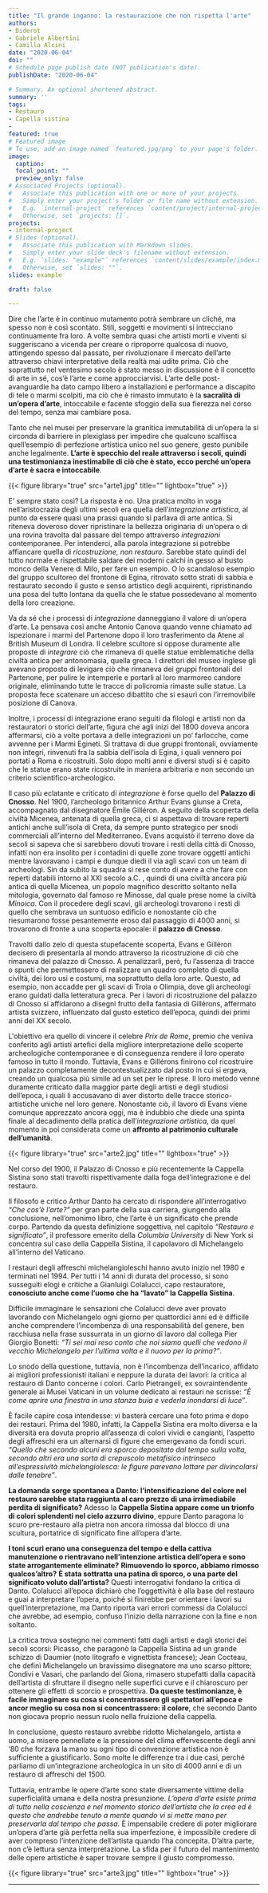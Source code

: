 ```yaml
---
title: "Il grande inganno: la restaurazione che non rispetta l'arte"
authors:
- Diderot
- Gabriele Albertini
- Camilla Alcini
date: "2020-06-04"
doi: ""
# Schedule page publish date (NOT publication's date).
publishDate: "2020-06-04"

# Summary. An optional shortened abstract.
summary: ''
tags:
- Restauro
- Capella sistina
-
featured: true
# Featured image
# To use, add an image named `featured.jpg/png` to your page's folder.
image:
  caption:
  focal_point: ""
  preview_only: false
# Associated Projects (optional).
#   Associate this publication with one or more of your projects.
#   Simply enter your project's folder or file name without extension.
#   E.g. `internal-project` references `content/project/internal-project/index.md`.
#   Otherwise, set `projects: []`.
projects:
- internal-project
# Slides (optional).
#   Associate this publication with Markdown slides.
#   Simply enter your slide deck's filename without extension.
#   E.g. `slides: "example"` references `content/slides/example/index.md`.
#   Otherwise, set `slides: ""`.
slides: example

draft: false

---
```

Dire che l’arte è in continuo mutamento potrà sembrare un cliché, ma spesso non è così scontato.
Stili, soggetti e movimenti si intrecciano continuamente fra loro. A volte sembra quasi che artisti morti e viventi si suggeriscano a vicenda per creare o riproporre qualcosa di nuovo, attingendo spesso dal passato, per rivoluzionare il mercato dell’arte attraverso chiavi interpretative della realtà mai udite prima. Ciò che soprattutto nel ventesimo secolo è stato messo in discussione è il concetto di arte in sé, cos’è l’arte e come approcciarvisi.
L’arte delle post-avanguardie ha dato campo libero a installazioni e performance a discapito di tele o marmi scolpiti, ma ciò che è rimasto immutato è la **sacralità di un’opera d’arte**, intoccabile e facente sfoggio della sua fierezza nel corso del tempo, senza mai cambiare posa.

Tanto che nei musei per preservare la granitica immutabilità di un’opera la si circonda di barriere in plexiglass per impedire che qualcuno scalfisca quell’esempio di perfezione artistica unico nel suo genere, gesto punibile anche legalmente.
**L’arte è specchio del reale attraverso i secoli, quindi una testimonianza inestimabile di ciò che è stato, ecco perché un’opera d’arte è sacra e intoccabile**.

{{< figure library="true" src="arte1.jpg" title="" lightbox="true" >}}


E’ sempre stato così?
La risposta è no.
Una pratica molto in voga nell’aristocrazia degli ultimi secoli era quella dell’*integrazione artistica*, al punto da essere quasi una prassi quando si parlava di arte antica. Si riteneva doveroso dover ripristinare la bellezza originaria di un’opera o di una rovina travolta dal passare del tempo attraverso *integrazioni* contemporanee. Per intenderci, alla parola integrazione si potrebbe affiancare quella di *ricostruzione, non restauro*. Sarebbe stato quindi del tutto normale e rispettabile saldare dei moderni calchi in gesso al busto monco della Venere di Milo, per fare un esempio. O lo scandaloso esempio del gruppo scultoreo del frontone di Egina, ritrovato sotto strati di sabbia e restaurato secondo il gusto e senso artistico degli acquirenti, ripristinando una posa del tutto lontana da quella che le statue possedevano al momento della loro creazione.

Va da sé che i processi di *integrazione* danneggiano il valore di un’opera d’arte.
La pensava così anche Antonio Canova quando venne chiamato ad ispezionare i marmi del Partenone dopo il loro trasferimento da Atene al British Museum di Londra. Il celebre scultore si oppose duramente alle proposte di *integrare* ciò che rimaneva di quelle statue emblematiche della civiltà antica per antonomasia, quella greca. I direttori del museo inglese gli avevano proposto di levigare ciò che rimaneva dei gruppi frontonali del Partenone, per pulire le intemperie e portarli al loro marmoreo candore originale, eliminando tutte le tracce di policromia rimaste sulle statue. La proposta fece scatenare un acceso dibattito che si esaurì con l’irremovibile posizione di Canova.

Inoltre, i processi di integrazione erano seguiti da filologi e artisti non da restauratori o storici dell’arte, figura che agli inizi del 1800 doveva ancora affermarsi, ciò a volte portava a delle integrazioni un po’ farlocche, come avvenne per i Marmi Egineti. Si trattava di due gruppi frontonali, ovviamente non integri, rinvenuti fra la sabbia dell’isola di Egina, i quali vennero poi portati a Roma e ricostruiti. Solo dopo molti anni e diversi studi si è capito che le statue erano state ricostruite in maniera arbitraria e non secondo un criterio scientifico-archeologico.

Il caso più eclatante e criticato di *integrazione* è forse quello del **Palazzo di Cnosso**. Nel 1900, l’archeologo britannico Arthur Evans giunse a Creta, accompagnato dal disegnatore Émile Gilléron. A seguito della scoperta della civiltà Micenea, antenata di quella greca, ci si aspettava di trovare reperti antichi anche sull’isola di Creta, da sempre punto strategico per snodi commerciali all’interno del Mediterraneo. Evans acquistò il terreno dove da secoli si sapeva che si sarebbero dovuti trovare i resti della città di Cnosso, infatti non era insolito per i contadini di quelle zone trovare oggetti antichi mentre lavoravano i campi e dunque diedi il via agli scavi con un team di archeologi. Sin da subito la squadra si rese conto di avere a che fare con reperti databili intorno al XXI secolo a.C. , quindi di una civiltà ancora più antica di quella Micenea, un popolo magnifico descritto soltanto nella mitologia, governato dal famoso re Minosse, dal quale prese nome la civiltà *Minoica*. Con il procedere degli scavi, gli archeologi trovarono i resti di quello che sembrava un suntuoso edificio e nonostante ciò che riesumarono fosse pesantemente eroso dal passaggio di 4000 anni, si trovarono di fronte a una scoperta epocale: il **palazzo di Cnosso**.

Travolti dallo zelo di questa stupefacente scoperta, Evans e Gilléron decisero di presentarla al mondo attraverso la ricostruzione di ciò che rimaneva del palazzo di Cnosso. A penalizzarli, però, fu l’assenza di tracce o spunti che permettessero di realizzare un quadro completo di quella civiltà, dei loro usi e costumi, ma soprattutto della loro arte.
Questo, ad esempio, non accadde per gli scavi di Troia o Olimpia, dove gli archeologi erano guidati dalla letteratura greca. Per i lavori di ricostruzione del palazzo di Cnosso si affidarono a disegni frutto della fantasia di Gillérons, affermato artista svizzero, influenzato dal gusto estetico dell’epoca, quindi dei primi anni del XX secolo.

L'obiettivo era quello di vincere il celebre *Prix de Rome*, premio che veniva conferito agli artisti artefici della migliore interpretazione delle scoperte archeologiche contemporanee e di conseguenza rendere il loro operato famoso in tutto il mondo. Tuttavia, Evans e Gillérons finirono col ricostruire un palazzo completamente decontestualizzato dal posto in cui si ergeva, creando un qualcosa più simile ad un set per le riprese. Il loro metodo venne duramente criticato dalla maggior parte degli artisti e degli studiosi dell’epoca, i quali li accusavano di aver distorto delle tracce storico-artistiche uniche nel loro genere.
Nonostante ciò, il lavoro di Evans viene comunque apprezzato ancora oggi, ma è indubbio che diede una spinta finale al decadimento della pratica dell’*integrazione artistica*, da quel momento in poi considerata come un **affronto al patrimonio culturale dell’umanità**.

{{< figure library="true" src="arte2.jpg" title="" lightbox="true" >}}

Nel corso del 1900, il Palazzo di Cnosso e più recentemente la Cappella Sistina sono stati travolti rispettivamente dalla foga dell’integrazione e del restauro.

Il filosofo e critico Arthur Danto ha cercato di rispondere all’interrogativo *“Che cos’è l’arte?”* per gran parte della sua carriera, giungendo alla conclusione, nell’omonimo libro, che l’arte è un significato che prende corpo.
Partendo da questa definizione soggettiva, nel capitolo *“Restauro e significato”*, il professore emerito della *Columbia University* di New York si concentra sul caso della Cappella Sistina, il capolavoro di Michelangelo all’interno del Vaticano.

I restauri degli affreschi michelangioleschi hanno avuto inizio nel 1980 e terminati nel 1994. Per tutti i 14 anni di durata del processo, si sono susseguiti elogi e critiche a Gianluigi Colalucci, capo restauratore, **conosciuto anche come l’uomo che ha “lavato” la Cappella Sistina**.

Difficile immaginare le sensazioni che Colalucci deve aver provato lavorando con Michelangelo ogni giorno per quattordici anni ed è difficile anche comprendere l’incombenza di una responsabilità del genere, ben racchiusa nella frase sussurrata in un giorno di lavoro dal collega Pier Giorgio Bonetti: *“Ti sei mai reso conto che noi siamo quelli che vedono il vecchio Michelangelo per l’ultima volta e il nuovo per la prima?”*.

Lo snodo della questione, tuttavia, non è l’incombenza dell’incarico, affidato ai migliori professionisti italiani e neppure la durata dei lavori: la critica al restauro di Danto concerne i colori.
Carlo Pietrangeli, ex sovraintendente generale ai Musei Vaticani in un volume dedicato ai restauri ne scrisse: *“È come aprire una finestra in una stanza buia e vederla inondarsi di luce”*.

È facile capire cosa intendesse: vi basterà cercare una foto prima e dopo dei restauri.
Prima del 1980, infatti, la Cappella Sistina era molto diversa e la diversità era dovuta proprio all’assenza di colori vividi e cangianti, l’aspetto degli affreschi era un alternarsi di figure che emergevano da fondi scuri.
*“Quello che secondo alcuni era sporco depositato dal tempo sulla volta, secondo altri era una sorta di crepuscolo metafisico intrinseco all’espressività michelangiolesca: le figure parevano lottare per divincolarsi dalle tenebre”*.

**La domanda sorge spontanea a Danto: l’intensificazione del colore nel restauro sarebbe stata raggiunta al caro prezzo di una irrimediabile perdita di significato?**
Adesso la **Cappella Sistina appare come un trionfo di colori splendenti nel cielo azzurro divino**, eppure Danto paragona lo scuro pre-restauro alla pietra non ancora rimossa dal blocco di una scultura, portatrice di significato fine all’opera d’arte.

**I toni scuri erano una conseguenza del tempo e della cattiva manutenzione o rientravano nell’intenzione artistica dell’opera e sono state arrogantemente eliminate?**
**Rimuovendo lo sporco, abbiamo rimosso qualcos’altro?**
**È stata sottratta una patina di sporco, o una parte del significato voluto dall’artista?**
 Questi interrogativi fondano la critica di Danto. Colalucci all’epoca dichiarò che l’oggettività è alla base del restauro e guai a interpretare l’opera, poiché si finirebbe per orientare i lavori su quell’interpretazione, ma Danto riporta vari errori commessi da Colalucci che avrebbe, ad esempio, confuso l’inizio della narrazione con la fine e non soltanto.
 
 
La critica trova sostegno nei commenti fatti dagli artisti e dagli storici dei secoli scorsi: Picasso, che paragonò la Cappella Sistina ad un grande schizzo di Daumier (noto litografo e vignettista francese); Jean Cocteau, che definì Michelangelo un bravissimo disegnatore ma uno scarso pittore; Condivi e Vasari, che parlando del Giona, rimasero stupefatti dalla capacità dell’artista di sfruttare il disegno nelle superfici curve e il chiaroscuro per ottenere gli effetti di scorcio e prospettiva. **Da queste testimonianze, è facile immaginare su cosa si concentrassero gli spettatori all’epoca e ancor meglio su cosa non si concentrassero: il colore**, che secondo Danto non giocava proprio nessun ruolo nella fruizione della cappella.

In conclusione, questo restauro avrebbe ridotto Michelangelo, artista e uomo, a misere pennellate e la pressione del clima effervescente degli anni ‘80 che forzava la mano su ogni tipo di convenzione artistica non è sufficiente a giustificarlo.
Sono molte le differenze tra i due casi, perché parliamo di un’integrazione archeologica in un sito di 4000 anni e di un restauro di affreschi del 1500.


Tuttavia, entrambe le opere d’arte sono state diversamente vittime della superficialità umana e della nostra presunzione.
*L’opera d’arte esiste prima di tutto nella coscienza e nel momento storico dell’artista che la crea ed è questo che andrebbe tenuto a mente quando vi si mette mano per preservarla dal tempo che passa*. È impensabile credere di poter migliorare un’opera d’arte già perfetta nella sua imperfezione, è impossibile credere di aver compreso l’intenzione dell’artista quando l’ha concepita. D’altra parte, non c’è lettura senza interpretazione. La sfida per il futuro del mantenimento delle opere artistiche è saper trovare sempre il giusto compromesso.

{{< figure library="true" src="arte3.jpg" title="" lightbox="true" >}}


---
